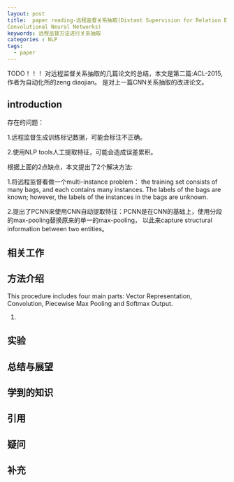 ```yaml
---
layout: post
title:  paper reading-远程监督关系抽取(Distant Supervision for Relation Extraction via Piecewise
Convolutional Neural Networks)
keywords: 远程监督方法进行关系抽取
categories : NLP
tags:
  - paper
---
```


TODO！！！
对远程监督关系抽取的几篇论文的总结，本文是第二篇:ACL-2015, 作者为自动化所的zeng diaojian。
是对上一篇CNN关系抽取的改进论文。


## introduction

存在的问题：

1.远程监督生成训练标记数据，可能会标注不正确。

2.使用NLP tools人工提取特征，可能会造成误差累积。

根据上面的2点缺点，本文提出了2个解决方法:

1.将远程监督看做一个multi-instance problem：
the training set consists of many bags,
and each contains many instances. The labels of
the bags are known; however, the labels of the instances in the bags are unknown.

2.提出了PCNN来使用CNN自动提取特征：PCNN是在CNN的基础上，使用分段的max-pooling替换原来的单一的max-pooling，
以此来capture structural information between two entities。


## 相关工作

## 方法介绍

This procedure includes four main parts: Vector Representation, Convolution, Piecewise Max Pooling
and Softmax Output. 

1.


## 实验


## 总结与展望



## 学到的知识


## 引用



## 疑问


## 补充



    